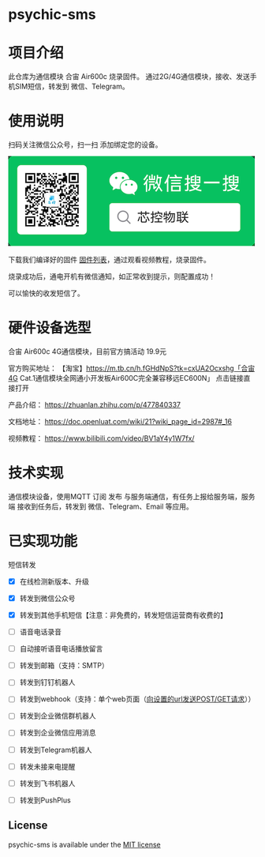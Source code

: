 # psychic-sms
# 项目介绍
此仓库为通信模块 合宙 Air600c 烧录固件。
通过2G/4G通信模块，接收、发送手机SIM短信，转发到 微信、Telegram。


# 使用说明
扫码关注微信公众号，扫一扫 添加绑定您的设备。

![微信公众号](https://github.com/iotxk/psychic-iot/raw/main/img/mpqrcode.png)

下载我们编译好的固件 [固件列表](https://github.com/iotxk/psychic-iot/releases)，通过观看视频教程，烧录固件。

烧录成功后，通电开机有微信通知，如正常收到提示，则配置成功！

可以愉快的收发短信了。

# 硬件设备选型
合宙 Air600c 4G通信模块，目前官方搞活动 19.9元

官方购买地址：
【淘宝】https://m.tb.cn/h.fGHdNpS?tk=cxUA2Ocxshg「合宙4G Cat.1通信模块全网通小开发板Air600C完全兼容移远EC600N」
点击链接直接打开

产品介绍：
https://zhuanlan.zhihu.com/p/477840337

文档地址：
https://doc.openluat.com/wiki/21?wiki_page_id=2987#_16

视频教程：
https://www.bilibili.com/video/BV1aY4y1W7fx/

# 技术实现
通信模块设备，使用MQTT 订阅 发布 与服务端通信，有任务上报给服务端，服务端 接收到任务后，转发到 微信、Telegram、Email 等应用。

# 已实现功能
短信转发
- [x] 在线检测新版本、升级
- [x] 转发到微信公众号
- [x] 转发到其他手机短信【注意：非免费的，转发短信运营商有收费的】
- [ ] 语音电话录音
- [ ] 自动接听语音电话播放留言
- [ ] 转发到邮箱（支持：SMTP）
- [ ] 转发到钉钉机器人
- [ ] 转发到webhook（支持：单个web页面（[向设置的url发送POST/GET请求](doc/POST_WEB.md)））
- [ ] 转发到企业微信群机器人
- [ ] 转发到企业微信应用消息
- [ ] 转发到Telegram机器人
- [ ] 转发未接来电提醒
- [ ] 转发到飞书机器人
- [ ] 转发到PushPlus


## License

psychic-sms is available under the
[MIT license](https://opensource.org/licenses/MIT)
